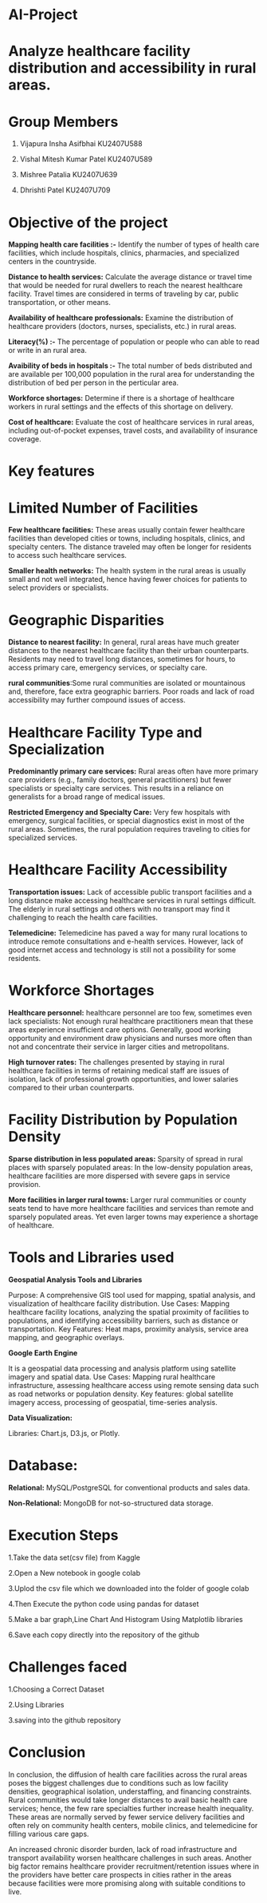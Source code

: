 # AI-Project
# Analyze healthcare facility distribution and accessibility in rural areas.
# Group Members

1. Vijapura Insha Asifbhai KU2407U588

2. Vishal Mitesh Kumar Patel KU2407U589
 
3. Mishree Patalia KU2407U639
 
4. Dhrishti Patel KU2407U709
 
# Objective of the project

**Mapping health care facilities :-** Identify the number of types of health care facilities, which include hospitals, clinics, pharmacies, and specialized centers in the countryside.

**Distance to health services:** Calculate the average distance or travel time that would be needed for rural dwellers to reach the nearest healthcare facility. Travel times are considered in terms of traveling by car, public transportation, or other means.

**Availability of healthcare professionals:** Examine the distribution of healthcare providers (doctors, nurses, specialists, etc.) in rural areas.

**Literacy(%) :-** The percentage of population or people who can able to read or write in an rural area.

**Avaibility of beds in hospitals :-** The total number of beds distributed and are available per 100,000 population in the rural area for understanding the distribution of bed per person in the perticular area.

**Workforce shortages:** Determine if there is a shortage of healthcare workers in rural settings and the effects of this shortage on delivery. 

**Cost of healthcare:** Evaluate the cost of healthcare services in rural areas, including out-of-pocket expenses, travel costs, and availability of insurance coverage.

# Key features
 # Limited Number of Facilities
 
**Few healthcare facilities:** These areas usually contain fewer healthcare facilities than developed cities or towns, including hospitals, clinics, and specialty centers. The distance traveled may often be longer for residents to access such healthcare services.

**Smaller health networks:** The health system in the rural areas is usually small and not well integrated, hence having fewer choices for patients to select providers or specialists.

# Geographic Disparities

**Distance to nearest facility:** In general, rural areas have much greater distances to the nearest healthcare facility than their urban counterparts. Residents may need to travel long distances, sometimes for hours, to access primary care, emergency services, or specialty care.

**rural communities**:Some rural communities are isolated or mountainous and, therefore, face extra geographic barriers. Poor roads and lack of road accessibility may further compound issues of access.

# Healthcare Facility Type and Specialization

**Predominantly primary care services:** Rural areas often have more primary care providers (e.g., family doctors, general practitioners) but fewer specialists or specialty care services. This results in a reliance on generalists for a broad range of medical issues.

**Restricted Emergency and Specialty Care:** Very few hospitals with emergency, surgical facilities, or special diagnostics exist in most of the rural areas. Sometimes, the rural population requires traveling to cities for specialized services.

# Healthcare Facility Accessibility

**Transportation issues:** Lack of accessible public transport facilities and a long distance make accessing healthcare services in rural settings difficult. The elderly in rural settings and others with no transport may find it challenging to reach the health care facilities.

**Telemedicine:** Telemedicine has paved a way for many rural locations to introduce remote consultations and e-health services. However, lack of good internet access and technology is still not a possibility for some residents.

# Workforce Shortages

**Healthcare personnel:** healthcare personnel are too few, sometimes even lack specialists: Not enough rural healthcare practitioners mean that these areas experience insufficient care options. Generally, good working opportunity and environment draw physicians and nurses more often than not and concentrate their service in larger cities and metropolitans.

**High turnover rates:** The challenges presented by staying in rural healthcare facilities in terms of retaining medical staff are issues of isolation, lack of professional growth opportunities, and lower salaries compared to their urban counterparts.

# Facility Distribution by Population Density

**Sparse distribution in less populated areas:** Sparsity of spread in rural places with sparsely populated areas: In the low-density population areas, healthcare facilities are more dispersed with severe gaps in service provision.

**More facilities in larger rural towns:** Larger rural communities or county seats tend to have more healthcare facilities and services than remote and sparsely populated areas. Yet even larger towns may experience a shortage of healthcare.

# Tools and Libraries used

**Geospatial Analysis Tools and Libraries**

Purpose: A comprehensive GIS tool used for mapping, spatial analysis, and visualization of healthcare facility distribution.
Use Cases: Mapping healthcare facility locations, analyzing the spatial proximity of facilities to populations, and identifying accessibility barriers, such as distance or transportation.
Key Features: Heat maps, proximity analysis, service area mapping, and geographic overlays.

**Google Earth Engine**

It is a geospatial data processing and analysis platform using satellite imagery and spatial data.
Use Cases: Mapping rural healthcare infrastructure, assessing healthcare access using remote sensing data such as road networks or population density.
Key features: global satellite imagery access, processing of geospatial, time-series analysis.

**Data Visualization:**

Libraries: Chart.js, D3.js, or Plotly.

# Database:

**Relational:** MySQL/PostgreSQL for conventional products and sales data.

**Non-Relational:** MongoDB for not-so-structured data storage.

# Execution Steps

1.Take the data set(csv file) from Kaggle

2.Open a New notebook in google colab

3.Uplod the csv file which we downloaded into the folder of google colab

4.Then Execute the python code using pandas for dataset

5.Make a bar graph,Line Chart And Histogram Using Matplotlib libraries

6.Save each copy directly into the repository of the github

# Challenges faced

1.Choosing a Correct Dataset

2.Using Libraries

3.saving into the github repository

# Conclusion 

In conclusion, the diffusion of health care facilities across the rural areas poses the biggest challenges due to conditions such as low facility densities, geographical isolation, understaffing, and financing constraints. Rural communities would take longer distances to avail basic health care services; hence, the few rare specialties further increase health inequality. These areas are normally served by fewer service delivery facilities and often rely on community health centers, mobile clinics, and telemedicine for filling various care gaps.

An increased chronic disorder burden, lack of road infrastructure and transport availability worsen healthcare challenges in such areas. Another big factor remains healthcare provider recruitment/retention issues where in the providers have better care prospects in cities rather in the areas because facilities were more promising along with suitable conditions to live.

